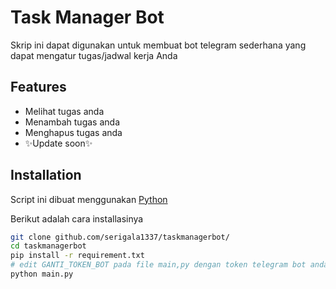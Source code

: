 # Task Manager Bot

Skrip ini dapat digunakan untuk membuat bot telegram sederhana yang dapat mengatur tugas/jadwal kerja Anda

## Features

- Melihat tugas anda
- Menambah tugas anda
- Menghapus tugas anda
- ✨Update soon✨

## Installation

Script ini dibuat menggunakan [Python](https://www.python.org)

Berikut adalah cara installasinya

```sh
git clone github.com/serigala1337/taskmanagerbot/
cd taskmanagerbot
pip install -r requirement.txt
# edit GANTI_TOKEN_BOT pada file main,py dengan token telegram bot anda
python main.py
```
